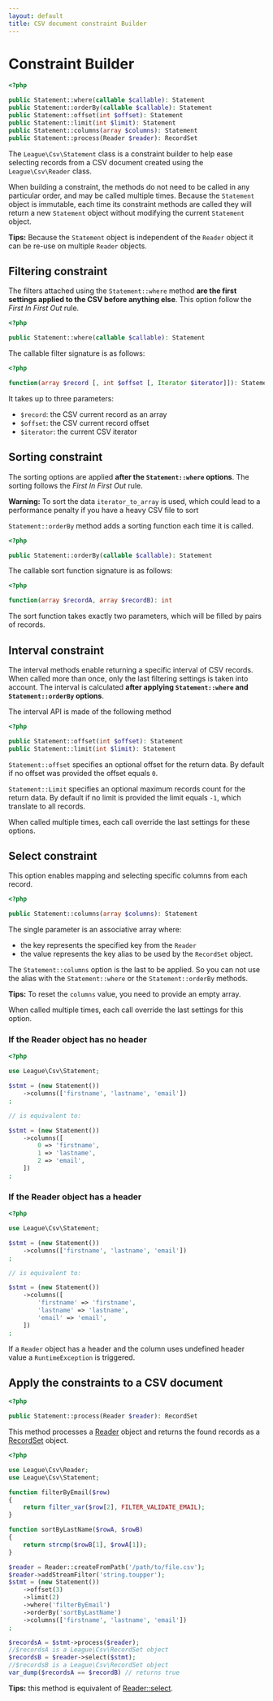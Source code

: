 ```yaml
---
layout: default
title: CSV document constraint Builder
---
```


# Constraint Builder

~~~php
<?php

public Statement::where(callable $callable): Statement
public Statement::orderBy(callable $callable): Statement
public Statement::offset(int $offset): Statement
public Statement::limit(int $limit): Statement
public Statement::columns(array $columns): Statement
public Statement::process(Reader $reader): RecordSet
~~~

The `League\Csv\Statement` class is a constraint builder to help ease selecting records from a CSV document created using the `League\Csv\Reader` class.

When building a constraint, the methods do not need to be called in any particular order, and may be called multiple times. Because the `Statement` object is immutable, each time its constraint methods are called they will return a new `Statement` object without modifying the current `Statement` object.

<p class="message-info"><strong>Tips:</strong> Because the <code>Statement</code> object is independent of the <code>Reader</code> object it can be re-use on multiple <code>Reader</code> objects.</p>

## Filtering constraint

The filters attached using the `Statement::where` method **are the first settings applied to the CSV before anything else**. This option follow the *First In First Out* rule.

~~~php
<?php

public Statement::where(callable $callable): Statement
~~~

The callable filter signature is as follows:

~~~php
<?php

function(array $record [, int $offset [, Iterator $iterator]]): Statement
~~~

It takes up to three parameters:

- `$record`: the CSV current record as an array
- `$offset`: the CSV current record offset
- `$iterator`: the current CSV iterator

## Sorting constraint

The sorting options are applied **after the `Statement::where` options**. The sorting follows the *First In First Out* rule.

<p class="message-warning"><strong>Warning:</strong> To sort the data <code>iterator_to_array</code> is used, which could lead to a performance penalty if you have a heavy CSV file to sort
</p>


`Statement::orderBy` method adds a sorting function each time it is called.

~~~php
<?php

public Statement::orderBy(callable $callable): Statement
~~~

The callable sort function signature is as follows:

~~~php
<?php

function(array $recordA, array $recordB): int
~~~

The sort function takes exactly two parameters, which will be filled by pairs of records.

## Interval constraint

The interval methods enable returning a specific interval of CSV records. When called more than once, only the last filtering settings is taken into account. The interval is calculated **after applying `Statement::where` and `Statement::orderBy` options**.

The interval API is made of the following method

~~~php
<?php

public Statement::offset(int $offset): Statement
public Statement::limit(int $limit): Statement
~~~

`Statement::offset` specifies an optional offset for the return data. By default if no offset was provided the offset equals `0`.

`Statement::Limit` specifies an optional maximum records count for the return data. By default if no limit is provided the limit equals `-1`, which translate to all records.

<p class="message-notice">When called multiple times, each call override the last settings for these options.</p>

## Select constraint

This option enables mapping and selecting specific columns from each record.

~~~php
<?php

public Statement::columns(array $columns): Statement
~~~

The single parameter is an associative array where:

- the key represents the specified key from the `Reader`
- the value represents the key alias to be used by the `RecordSet` object.

The `Statement::columns` option is the last to be applied. So you can not use the alias with the `Statement::where` or the `Statement::orderBy` methods.

<p class="message-info"><strong>Tips:</strong> To reset the <code>columns</code> value, you need to provide an empty array.</p>

<p class="message-notice">When called multiple times, each call override the last settings for this option.</p>


### If the Reader object has no header

~~~php
<?php

use League\Csv\Statement;

$stmt = (new Statement())
    ->columns(['firstname', 'lastname', 'email'])
;

// is equivalent to:

$stmt = (new Statement())
    ->columns([
        0 => 'firstname',
        1 => 'lastname',
        2 => 'email',
    ])
;
~~~

### If the Reader object has a header

~~~php
<?php

use League\Csv\Statement;

$stmt = (new Statement())
    ->columns(['firstname', 'lastname', 'email'])
;

// is equivalent to:

$stmt = (new Statement())
    ->columns([
        'firstname' => 'firstname',
        'lastname' => 'lastname',
        'email' => 'email',
    ])
;
~~~

<p class="message-warning">If a <code>Reader</code> object has a header and the column uses undefined header value a <code>RuntimeException</code> is triggered.</p>

## Apply the constraints to a CSV document

~~~php
<?php

public Statement::process(Reader $reader): RecordSet
~~~

This method processes a [Reader](/9.0/reader/) object and returns the found records as a [RecordSet](/9.0/reader/records) object.

~~~php
<?php

use League\Csv\Reader;
use League\Csv\Statement;

function filterByEmail($row)
{
    return filter_var($row[2], FILTER_VALIDATE_EMAIL);
}

function sortByLastName($rowA, $rowB)
{
    return strcmp($rowB[1], $rowA[1]);
}

$reader = Reader::createFromPath('/path/to/file.csv');
$reader->addStreamFilter('string.toupper');
$stmt = (new Statement())
    ->offset(3)
    ->limit(2)
    ->where('filterByEmail')
    ->orderBy('sortByLastName')
    ->columns(['firstname', 'lastname', 'email'])
;

$recordsA = $stmt->process($reader);
//$recordsA is a League\Csv\RecordSet object
$recordsB = $reader->select($stmt);
//$recordsB is a League\Csv\RecordSet object
var_dump($recordsA == $recordB) // returns true
~~~

<p class="message-info"><strong>Tips:</strong> this method is equivalent of <a href="/9.0/reader/#selecting-csv-records">Reader::select</a>.</p>

